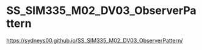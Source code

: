 # SS_SIM335_M02_DV03_ObserverPattern
 
https://sydneys00.github.io/SS_SIM335_M02_DV03_ObserverPattern/
